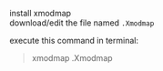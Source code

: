 install xmodmap  
download/edit the file named `.Xmodmap` 

execute this command in terminal:

> xmodmap .Xmodmap
